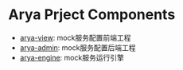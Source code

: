 # Arya Prject Components

* [arya-view](https://github.com/mongolian-navy/arya-view): mock服务配置前端工程
* [arya-admin](https://github.com/mongolian-navy/arya-admin): mock服务配置后端工程
* [arya-engine](https://github.com/mongolian-navy/arya-engine): mock服务运行引擎
